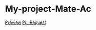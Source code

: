 # My-project-Mate-Ac
[Preview](https://aleks-mos.github.io/My-project-Mate-Ac/)
 [PullRequest](https://github.com/aleks-mos/My-project-Mate-Ac/pull/1/files)